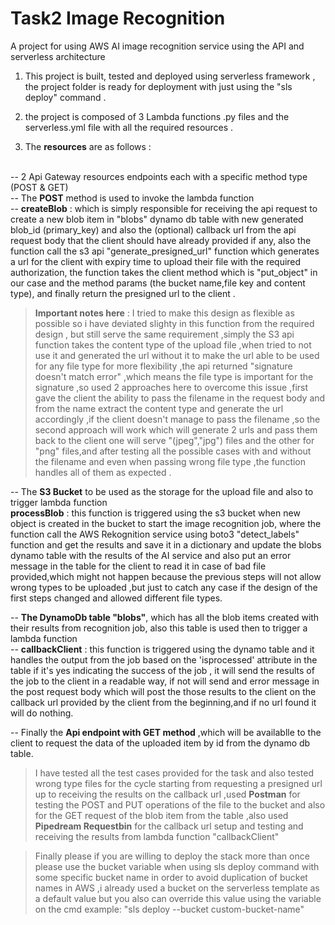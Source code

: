 # Task2 Image Recognition
A project for using AWS AI image recognition service using the API and serverless architecture

1. This project is built, tested and deployed using serverless framework , the project folder is ready for deployment with just
using the "sls deploy" command .

2. the project is composed of 3 Lambda functions .py files and the serverless.yml file with all the required resources .

3. The **resources** are as follows :

 <br/> -- 2 Api Gateway resources endpoints each with a specific method type (POST & GET) 
	 <br/> -- The **POST** method is used to invoke the lambda function 
		 <br/> -- **createBlob** : which is simply responsible for receiving the api request to create a new blob item in "blobs" dynamo db table with new generated blob_id        (primary_key)
			and also the (optional) callback url from the api request body that the client should have already provided if any, also the function 
			call the s3 api "generate_presigned_url" function which generates a url for the client with expiry time to upload their file with the required authorization,
			the function takes the client method which is "put_object" in our case and the method params (the bucket name,file key and content type), and finally return the 
			presigned url to the client .
      
 >  **Important notes here** :  I tried to make this design as flexible as possible so i have deviated slighty in this function from the required design , but still serve the same requirement ,simply the 
 >  S3 api function takes the content type of the upload file ,when tried to not use it and generated the url without it to make the url able to be used for any file type for more flexibility ,the api returned "signature doesn't match error" ,which means the file type is important for the signature ,so used 2 approaches here to overcome this issue ,first gave the client the ability to pass the filename in the request body and from the name  extract the content type and generate the url accordingly ,if the client doesn't manage to pass the filename ,so the second approach will work which will generate 2 urls and pass them back to the client one will serve "(jpeg","jpg") files and the other for "png" files,and after testing all the possible cases with and without the filename and even when passing wrong file type ,the function handles all of them as expected .

-- The **S3 Bucket** to be used as the storage for the upload file and also to trigger lambda function
   <br/> **processBlob** : this function is triggered using the s3 bucket when new object is created in the bucket to start the image recognition job, where the function call the AWS Rekognition service using boto3 "detect_labels" function and get the results and save it in a dictionary and update the blobs dynamo table with the results of the AI service and also put an error message in the table for the client to read it in case of bad file provided,which might not happen because the previous steps will not allow wrong types to be uploaded ,but just to catch any case if the design of the first steps changed and allowed different file types.
   
   -- **The DynamoDb table "blobs"**, which has all the blob items created with their results from recognition job, also this table is used then to trigger a lambda function
      <br/>-- **callbackClient** : this function is triggered using the dynamo table and it handles the output from the job based on the 'isprocessed' attribute in the table                 if it's yes indicating the success of the job , it will send the results of the job to the client in a readable way, if not will send and error message in the                 post request body which will post the those results to the client on the callback url provided by the client from the beginning,and if no url found it will do                 nothing.
      
  -- Finally the **Api endpoint with GET method** ,which will be availablle to the client to request the data of the uploaded item by id from the dynamo db table.
  
  > I have tested all the test cases provided for the task and also tested wrong type files for the cycle starting from requesting a presigned url up to receiving the results on the callback url ,used **Postman** for testing the POST and PUT operations of the file to the bucket and also for the GET request of the blob item from the table ,also used **Pipedream Requestbin** for the callback url setup and testing and receiving the results from lambda function "callbackClient"
   
  > Finally please if you are willing to deploy the stack more than once please use the bucket variable when using sls deploy command with some specific bucket name in order to avoid 
    duplication of bucket names in AWS ,i already used a bucket on the serverless template as a default value but you also can override this value using the variable on the cmd example: "sls deploy --bucket custom-bucket-name"
   
  
